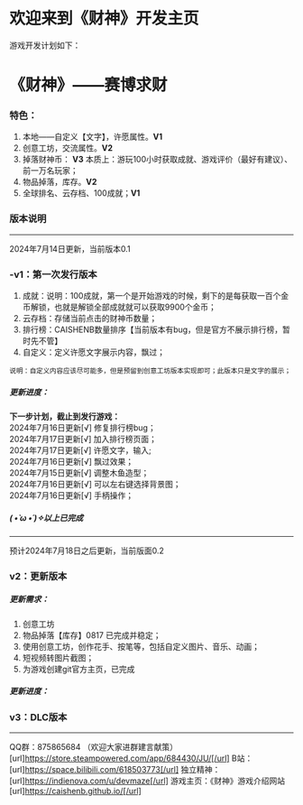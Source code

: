 # 欢迎来到《财神》开发主页
游戏开发计划如下：
# 《财神》——赛博求财
### 特色：
1. 本地——自定义【文字】，许愿属性。**V1**
2. 创意工坊，交流属性。**V2**
3. 掉落财神币：  **V3**
本质上：游玩100小时获取成就、游戏评价（最好有建议）、前一万名玩家；
1. 物品掉落，库存。**V2**
2. 全球排名、云存档、100成就；**V1**
### 版本说明
--------------
2024年7月14日更新，当前版本0.1
### -v1：第一次发行版本
1. 成就：说明：100成就，第一个是开始游戏的时候，剩下的是每获取一百个金币解锁，也就是解锁全部成就就可以获取9900个金币；
2. 云存档：存储当前点击的财神币数量；  
3. 排行榜：CAISHENB数量排序【当前版本有bug，但是官方不展示排行榜，暂时先不管】  
4. 自定义：定义许愿文字展示内容，飘过；  
```
说明：自定义内容应该尽可能多，但是预留到创意工坊版本实现即可；此版本只是文字的展示；
```
##### 更新进度：
**下一步计划，截止到发行游戏：**  
2024年7月16日更新[√] 修复排行榜bug；  
2024年7月17日更新[√] 加入排行榜页面；  
2024年7月17日更新[√] 许愿文字，输入;  
2024年7月16日更新[√] 飘过效果；  
2024年7月15日更新[√] 调整木鱼造型；  
2024年7月16日更新[√] 可以左右键选择背景图；  
2024年7月16日更新[√] 手柄操作；  
##### ( •̀ ω •́ )✧以上已完成
----------
预计2024年7月18日之后更新，当前版面0.2
### v2：更新版本
##### 更新需求：
1. 创意工坊
2. 物品掉落【库存】0817 已完成并稳定；
3. 使用创意工坊，创作花手、按笔等，包括自定义图片、音乐、动画；  
4. 短视频转图片截图；
5. 为游戏创建git官方主页，已完成  
##### 更新进度：
### v3：DLC版本
----
QQ群：875865684 （欢迎大家进群建言献策）
[url]https://store.steampowered.com/app/684430/JU/[/url]
B站：[url]https://space.bilibili.com/618503773[/url]
独立精神：[url]https://indienova.com/u/devmaze[/url]
游戏主页：《财神》游戏介绍网站[url]https://caishenb.github.io/[/url]
